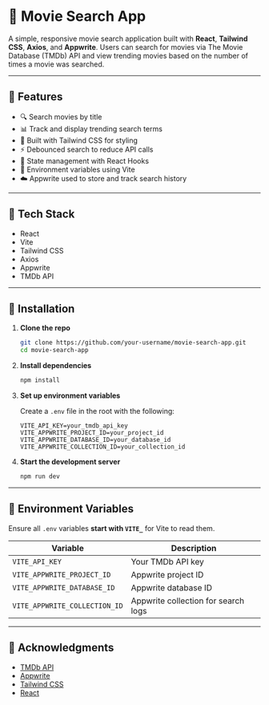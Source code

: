 # 🎥 Movie Search App

A simple, responsive movie search application built with **React**, **Tailwind CSS**, **Axios**, and **Appwrite**. Users can search for movies via The Movie Database (TMDb) API and view trending movies based on the number of times a movie was searched.

---

## 🚀 Features

- 🔍 Search movies by title
- 📊 Track and display trending search terms
- 💅 Built with Tailwind CSS for styling
- ⚡ Debounced search to reduce API calls
- 🧠 State management with React Hooks
- 🔐 Environment variables using Vite
- ☁️ Appwrite used to store and track search history

---

## 🧪 Tech Stack

- React
- Vite
- Tailwind CSS
- Axios
- Appwrite
- TMDb API

---

## 🔧 Installation

1. **Clone the repo**

   ```bash
   git clone https://github.com/your-username/movie-search-app.git
   cd movie-search-app
   ```

2. **Install dependencies**

   ```bash
   npm install
   ```

3. **Set up environment variables**

   Create a `.env` file in the root with the following:

   ```env
   VITE_API_KEY=your_tmdb_api_key
   VITE_APPWRITE_PROJECT_ID=your_project_id
   VITE_APPWRITE_DATABASE_ID=your_database_id
   VITE_APPWRITE_COLLECTION_ID=your_collection_id
   ```

4. **Start the development server**

   ```bash
   npm run dev
   ```

---

## 🧰 Environment Variables

Ensure all `.env` variables **start with `VITE_`** for Vite to read them.

| Variable                      | Description                         |
| ----------------------------- | ----------------------------------- |
| `VITE_API_KEY`                | Your TMDb API key                   |
| `VITE_APPWRITE_PROJECT_ID`    | Appwrite project ID                 |
| `VITE_APPWRITE_DATABASE_ID`   | Appwrite database ID                |
| `VITE_APPWRITE_COLLECTION_ID` | Appwrite collection for search logs |

---

## 🙌 Acknowledgments

- [TMDb API](https://www.themoviedb.org/documentation/api)
- [Appwrite](https://appwrite.io/)
- [Tailwind CSS](https://tailwindcss.com/)
- [React](https://reactjs.org/)
